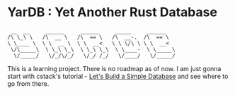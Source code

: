 # YarDB : Yet Another Rust Database

```
 __  __     ______     ______     _____     ______   
/\ \_\ \   /\  __ \   /\  == \   /\  __-.  /\  == \  
\ \____ \  \ \  __ \  \ \  __<   \ \ \/\ \ \ \  __<  
 \/\_____\  \ \_\ \_\  \ \_\ \_\  \ \____-  \ \_____\
  \/_____/   \/_/\/_/   \/_/ /_/   \/____/   \/_____/                                        
```


This is a learning project. There is no roadmap as of now. I am just gonna start with cstack's tutorial - [Let's Build a Simple Database](https://cstack.github.io/db_tutorial/) and see where to go from there.
